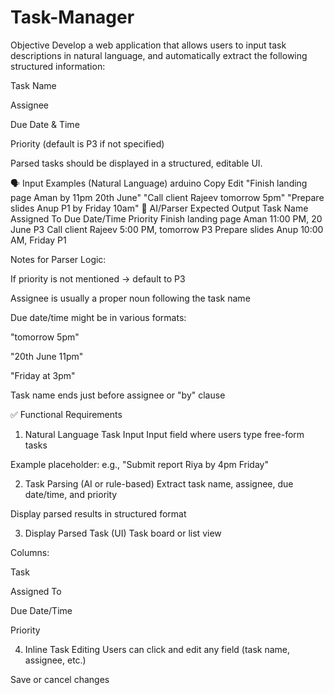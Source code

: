 # Task-Manager

Objective
Develop a web application that allows users to input task descriptions in natural language, and automatically extract the following structured information:

Task Name

Assignee

Due Date & Time

Priority (default is P3 if not specified)

Parsed tasks should be displayed in a structured, editable UI.

🗣️ Input Examples (Natural Language)
arduino
Copy
Edit
"Finish landing page Aman by 11pm 20th June"
"Call client Rajeev tomorrow 5pm"
"Prepare slides Anup P1 by Friday 10am"
🧠 AI/Parser Expected Output
Task Name	Assigned To	Due Date/Time	Priority
Finish landing page	Aman	11:00 PM, 20 June	P3
Call client	Rajeev	5:00 PM, tomorrow	P3
Prepare slides	Anup	10:00 AM, Friday	P1

Notes for Parser Logic:

If priority is not mentioned → default to P3

Assignee is usually a proper noun following the task name

Due date/time might be in various formats:

"tomorrow 5pm"

"20th June 11pm"

"Friday at 3pm"

Task name ends just before assignee or "by" clause

✅ Functional Requirements
1. Natural Language Task Input
Input field where users type free-form tasks

Example placeholder: e.g., "Submit report Riya by 4pm Friday"

2. Task Parsing (AI or rule-based)
Extract task name, assignee, due date/time, and priority

Display parsed results in structured format

3. Display Parsed Task (UI)
Task board or list view

Columns:

Task

Assigned To

Due Date/Time

Priority

4. Inline Task Editing
Users can click and edit any field (task name, assignee, etc.)

Save or cancel changes